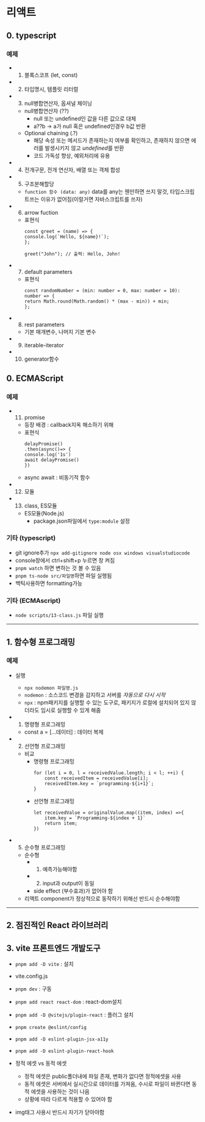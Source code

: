 # 리액트 

## 0. typescript
### 예제
- 01. 블록스코프 (let, const)
- 02. 타입명시, 템플릿 리터럴
- 03. null병합연산자, 옵셔널 체이닝
    - null병합연산자 (??)
        - null 또는 undefined인 값을 다른 값으로 대체
        - a??b -> a가 null 혹은 undefined인경우 b값 반환
    - Optional chaining (.?) 
        - 해당 속성 또는 메서드가 존재하는지 여부를 확인하고, 존재하지 않으면 에러를 발생시키지 않고 *undefined*를 반환
        - 코드 가독성 향상, 예외처리에 유용
- 04. 전개구문, 전개 연산자, 배열 또는 객체 합성
- 05. 구조분해할당
    - `function 함수 (data: any)` data를 any는 웬만하면 쓰지 말것, 타입스크립트쓰는 이유가 없어짐(이럴거면 자바스크립트를 쓰자)
- 06. arrow fuction
    - 표현식
        ```
        const greet = (name) => {
        console.log(`Hello, ${name}!`);
        };

        greet("John"); // 출력: Hello, John!
        ```
- 07. default parameters
    - 표현식
        ```
        const randomNumber = (min: number = 0, max: number = 10): number => {
        return Math.round(Math.random() * (max - min)) + min;
        };
        ```
- 08. rest parameters 
    - 기본 매개변수, 나머지 기본 변수
- 09. iterable-iterator
- 10. generator함수

## 0. ECMAScript
### 예제
- 11. promise
    - 등장 배경 : callback지옥 해소하기 위해
    - 표현식
        ```
        delayPromise()
        .then(async()=> {
        console.log('1s')
        await delayPromise()
        })
        ```
    - async await : 비동기적 함수
- 12. 모듈
- 13. class, ES모듈
    - ES모듈(Node.js)
        - package.json파일에서 `type:module` 설정


### 기타 (typescript)
- git ignore추가 `npx add-gitignore node osx windows visualstudiocode` 
- console창에서 ctrl+shift+p 누르면 창 켜짐
-  `pnpm watch` 하면 변하는 것 볼 수 있음
-  `pnpm ts-node src/파일명`하면 파일 실행됨 
- 백틱사용하면 formatting가능

### 기타 (ECMAscript)
- `node scripts/13-class.js` 파일 실행


---

## 1. 함수형 프로그래밍
### 예제
- 실행
    - `npx nodemon 파일명.js`
    - `nodemon` : 소스코드 변경을 감지하고 서버를 *자동으로 다시 시작*
    - `npx` : npm패키지를 실행할 수 있는 도구로, 패키지가 로컬에 설치되어 있지 않더라도 임시로 실행할 수 있게 해줌
- 1. 명령형 프로그래밍
    -  const a = [...데이터] : 데이터 복제 
    
- 2. 선언형 프로그래밍
    - 비교
        - 명령형 프로그래밍
            ```
            for (let i = 0, l = receivedValue.length; i < l; ++i) {
                const receivedItem = receivedValue[i];
                receivedItem.key = `programming-${i+1}`;
            }
            ```
        - 선언형 프로그래밍
            ```
            let receivedValue = originalValue.map((item, index) =>{
                item.key = `Programming-${index + 1}`
                return item;
            })
            ```
- 5. 순수형 프로그래밍
    - 순수형
        - 1. 예측가능해야함
        - 2. input과 output이 동일
        - side effect (부수효과)가 없어야 함
    - 리액트 component가 정상적으로 동작하기 위해선 반드시 순수해야함


---

## 2. 점진적인 React 라이브러리

## 3. vite 프론트엔드 개발도구
- `pnpm add -D vite` : 설치
- vite.config.js
- `pnpm dev` : 구동
- `pnpm add react react-dom` : react-dom설치
- `pnpm add -D @vitejs/plugin-react` : 플러그 설치
- `pnpm create @eslint/config` 
- `pnpm add -D eslint-plugin-jsx-a11y` 
- `pnpm add -D eslint-plugin-react-hook`

- 정적 에셋 vs 동적 에셋
    - 정적 에셋은 public폴더내에 파일 존재, 변화가 없다면 정적에셋을 사용
    - 동적 에셋은 서버에서 실시간으로 데이터를 가져옴, 수시로 파일이 바뀐다면 동적 에셋을 사용하는 것이 나음
    - 상황에 따라 다르게 적용할 수 있어야 함

- img태그 사용시 반드시 자기가 닫아야함